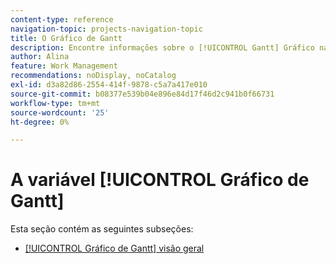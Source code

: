 ```yaml
---
content-type: reference
navigation-topic: projects-navigation-topic
title: O Gráfico de Gantt
description: Encontre informações sobre o [!UICONTROL Gantt] Gráfico na subseção a seguir.
author: Alina
feature: Work Management
recommendations: noDisplay, noCatalog
exl-id: d3a82d86-2554-414f-9878-c5a7a417e010
source-git-commit: b08377e539b04e896e84d17f46d2c941b0f66731
workflow-type: tm+mt
source-wordcount: '25'
ht-degree: 0%

---
```


# A variável [!UICONTROL Gráfico de Gantt]

Esta seção contém as seguintes subseções:

* [[!UICONTROL Gráfico de Gantt] visão geral](../../manage-work/gantt-chart/use-the-gantt-chart/gantt-chart-overview.md)

